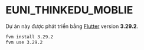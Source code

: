 # EUNI_THINKEDU_MOBLIE
Dự án này được phát triển bằng [Flutter](https://flutter.dev/) version **3.29.2**.

```bash
fvm install 3.29.2
fvm use 3.29.2
